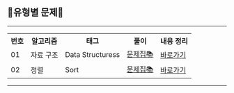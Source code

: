 ## 📖유형별 문제📖
<hr>

<table>
  <tr>
    <th>번호</th>
    <th>알고리즘</th>
    <th>태그</th>
    <th>풀이</th>
    <th>내용 정리</th>
  </tr>
  <tr>
    <td>01</td>
    <td>자료 구조 </td>
    <td>Data Structuress</td>
    <td><a href="https://github.com/linma21/Algorithm/tree/main/%EC%9C%A0%ED%98%95%EB%B3%84%20%EB%B6%84%EB%A5%98/Data%20Structure">문제집📚</a></td> <!-- list, queue, stack, set, map -->
    <td>
      <a href="https://github.com/linma21/Algorithm/blob/main/%EC%9C%A0%ED%98%95%EB%B3%84%20%EB%B6%84%EB%A5%98/Data%20Structure/handbook/README.md">바로가기</a>
    </td>
  </tr>
  <tr>
    <td>02</td>
    <td>정렬 </td>
    <td>Sort</td>
    <td><a href="https://github.com/linma21/Algorithm/tree/main/%EC%9C%A0%ED%98%95%EB%B3%84%20%EB%B6%84%EB%A5%98/Sort">문제집📚</a></td> <!-- list, queue, stack, set, map -->
    <td>
      <a href="https://github.com/linma21/Algorithm/blob/main/%EC%9C%A0%ED%98%95%EB%B3%84%20%EB%B6%84%EB%A5%98/Sort/handbook/README.md">바로가기</a>
    </td>
  </tr>
</table>

<hr>
